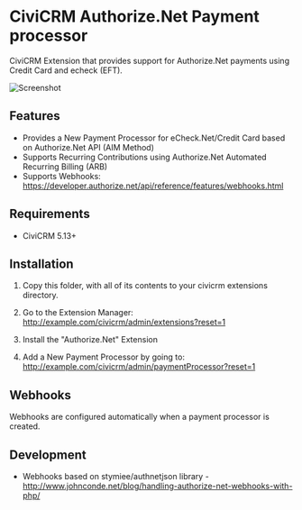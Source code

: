 # CiviCRM Authorize.Net Payment processor

CiviCRM Extension that provides support for Authorize.Net payments using Credit Card and echeck (EFT).

![Screenshot](/images/authnet_preview.png)

## Features

* Provides a New Payment Processor for eCheck.Net/Credit Card based on Authorize.Net API (AIM Method)
* Supports Recurring Contributions using Authorize.Net Automated Recurring Billing (ARB)
* Supports Webhooks: https://developer.authorize.net/api/reference/features/webhooks.html

## Requirements

 * CiviCRM 5.13+

## Installation
1. Copy this folder, with all of its contents to your civicrm extensions directory.

2. Go to the Extension Manager: http://example.com/civicrm/admin/extensions?reset=1

3. Install the "Authorize.Net" Extension

4. Add a New Payment Processor by going to: http://example.com/civicrm/admin/paymentProcessor?reset=1

## Webhooks

Webhooks are configured automatically when a payment processor is created.

## Development

* Webhooks based on stymiee/authnetjson library - http://www.johnconde.net/blog/handling-authorize-net-webhooks-with-php/
